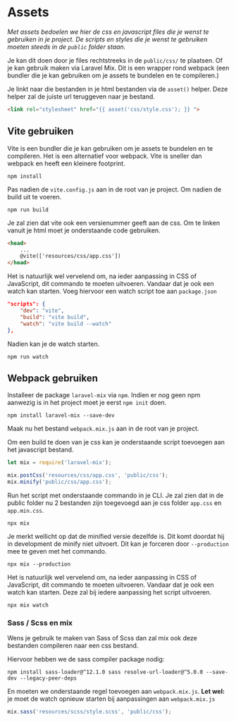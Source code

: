 # Assets 

*Met assets bedoelen we hier de css en javascript files die je wenst te gebruiken in je project. De scripts en styles die je wenst te gebruiken moeten steeds in de `public` folder staan.*

Je kan dit doen door je files rechtstreeks in de `public/css/` te plaatsen. Of je kan gebruik maken via Laravel Mix. Dit is een wrapper rond webpack (een bundler die je kan gebruiken om je assets te bundelen en te compileren.)

Je linkt naar die bestanden in je html bestanden via de `asset()` helper. Deze helper zal de juiste url teruggeven naar je bestand. 

``` html
<link rel="stylesheet" href="{{ asset('css/style.css'); }} ">
```

## Vite gebruiken

Vite is een bundler die je kan gebruiken om je assets te bundelen en te compileren. Het is een alternatief voor webpack. Vite is sneller dan webpack en heeft een kleinere footprint.

``` shell
npm install
```

Pas nadien de `vite.config.js` aan in de root van je project. Om nadien de build uit te voeren.

``` shell
npm run build
```

Je zal zien dat vite ook een versienummer geeft aan de css. Om te linken vanuit je html moet je onderstaande code gebruiken. 

``` html
<head>
    ...
    @vite(['resources/css/app.css'])
</head>
```

Het is natuurlijk wel vervelend om, na ieder aanpassing in CSS of JavaScript, dit commando te moeten uitvoeren. Vandaar dat je ook een watch kan starten. Voeg hiervoor een watch script toe aan `package.json`

``` json
"scripts": {
    "dev": "vite",
    "build": "vite build",
    "watch": "vite build --watch"
},
```

Nadien kan je de watch starten.

``` shell
npm run watch
```

## Webpack gebruiken

Installeer de package `laravel-mix` via `npm`. Indien er nog geen npm aanwezig is in het project moet je eerst `npm init` doen.

``` shell
npm install laravel-mix --save-dev
```

Maak nu het bestand `webpack.mix.js` aan in de root van je project.

Om een build te doen van je css kan je onderstaande script toevoegen aan het javascript bestand.

``` javascript
let mix = require('laravel-mix');

mix.postCss('resources/css/app.css', 'public/css');
mix.minify('public/css/app.css');
```

Run het script met onderstaande commando in je CLI. Je zal zien dat in de public folder nu 2 bestanden zijn toegevoegd aan je css folder `app.css` en `app.min.css`. 

``` shell
npx mix
```

Je merkt wellicht op dat de minified versie dezelfde is. Dit komt doordat hij in development de minify niet uitvoert. Dit kan je forceren door `--production` mee te geven met het commando.

``` shell
npx mix --production
```

Het is natuurlijk wel vervelend om, na ieder aanpassing in CSS of JavaScript, dit commando te moeten uitvoeren. Vandaar dat je ook een watch kan starten. Deze zal bij iedere aanpassing het script uitvoeren.

``` shell
npx mix watch
```

### Sass / Scss en mix

Wens je gebruik te maken van Sass of Scss dan zal mix ook deze bestanden compileren naar een css bestand.

Hiervoor hebben we de sass compiler package nodig:

``` shell
npm install sass-loader@^12.1.0 sass resolve-url-loader@^5.0.0 --save-dev --legacy-peer-deps
```

En moeten we onderstaande regel toevoegen aan `webpack.mix.js`.
**Let wel:** je moet de watch opnieuw starten bij aanpassingen aan `webpack.mix.js` 

``` javascript
mix.sass('resources/scss/style.scss', 'public/css');
```